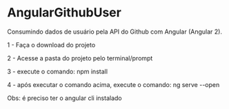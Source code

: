 # AngularGithubUser
Consumindo dados de usuário pela API do Github com Angular (Angular 2).

1 - Faça o download do projeto

2 - Acesse a pasta do projeto pelo terminal/prompt 

3 - execute o comando: npm install

4 - após executar o comando acima, execute o comando: ng serve --open

Obs: é preciso ter o angular cli instalado
